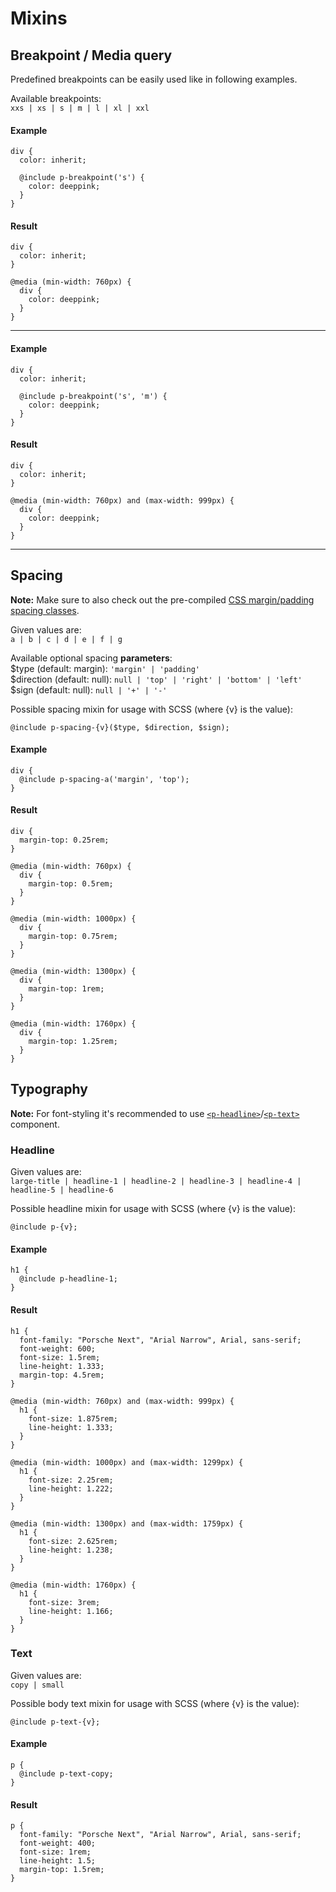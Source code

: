 # Mixins

## Breakpoint / Media query
Predefined breakpoints can be easily used like in following examples.  

Available breakpoints:  
`xxs | xs | s | m | l | xl | xxl`

#### Example
```
div {
  color: inherit;
  
  @include p-breakpoint('s') {
    color: deeppink;
  }
}
```

#### Result
```
div {
  color: inherit;
}

@media (min-width: 760px) {
  div {
    color: deeppink;
  }
}
```

---

#### Example
```
div {
  color: inherit;
  
  @include p-breakpoint('s', 'm') {
    color: deeppink;
  }
}
```

#### Result
```
div {
  color: inherit;
}

@media (min-width: 760px) and (max-width: 999px) {
  div {
    color: deeppink;
  }
}
```

---

## Spacing

**Note:** Make sure to also check out the pre-compiled [CSS margin/padding spacing classes](#/web/components/layout/spacing#code).

Given values are:  
`a | b | c | d | e | f | g`

Available optional spacing **parameters**:  
$type (default: margin): `'margin' | 'padding'`  
$direction (default: null): `null | 'top' | 'right' | 'bottom' | 'left'`  
$sign (default: null): `null | '+' | '-'`

Possible spacing mixin for usage with SCSS (where {v} is the value):
```
@include p-spacing-{v}($type, $direction, $sign);
```


#### Example
```
div {
  @include p-spacing-a('margin', 'top');
}
```

#### Result
```
div {
  margin-top: 0.25rem;
}

@media (min-width: 760px) {
  div {
    margin-top: 0.5rem;
  }
}

@media (min-width: 1000px) {
  div {
    margin-top: 0.75rem;
  }
}

@media (min-width: 1300px) {
  div {
    margin-top: 1rem;
  }
}

@media (min-width: 1760px) {
  div {
    margin-top: 1.25rem;
  }
}
```

## Typography

**Note:** For font-styling it's recommended to use [`<p-headline>`](#/web/components/basic/typography#code)/[`<p-text>`](#/web/components/basic/typography#code) component.

### Headline

Given values are:  
`large-title | headline-1 | headline-2 | headline-3 | headline-4 | headline-5 | headline-6`

Possible headline mixin for usage with SCSS (where {v} is the value):
```
@include p-{v};
```

#### Example
```
h1 {
  @include p-headline-1;
}
```

#### Result
```
h1 {
  font-family: "Porsche Next", "Arial Narrow", Arial, sans-serif;
  font-weight: 600;
  font-size: 1.5rem;
  line-height: 1.333;
  margin-top: 4.5rem;
}

@media (min-width: 760px) and (max-width: 999px) {
  h1 {
    font-size: 1.875rem;
    line-height: 1.333;
  }
}

@media (min-width: 1000px) and (max-width: 1299px) {
  h1 {
    font-size: 2.25rem;
    line-height: 1.222;
  }
}

@media (min-width: 1300px) and (max-width: 1759px) {
  h1 {
    font-size: 2.625rem;
    line-height: 1.238;
  }
}

@media (min-width: 1760px) {
  h1 {
    font-size: 3rem;
    line-height: 1.166;
  }
}
```

### Text

Given values are:  
`copy | small`

Possible body text mixin for usage with SCSS (where {v} is the value):
```
@include p-text-{v};
```

#### Example
```
p {
  @include p-text-copy;
}
```

#### Result
```
p {
  font-family: "Porsche Next", "Arial Narrow", Arial, sans-serif;
  font-weight: 400;
  font-size: 1rem;
  line-height: 1.5;
  margin-top: 1.5rem;
}
```

